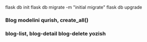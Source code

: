 flask db init
flask db migrate -m "initial migrate"
flask db upgrade

### Blog modelini qurish, create_all()

### blog-list, blog-detail blog-delete  yozish